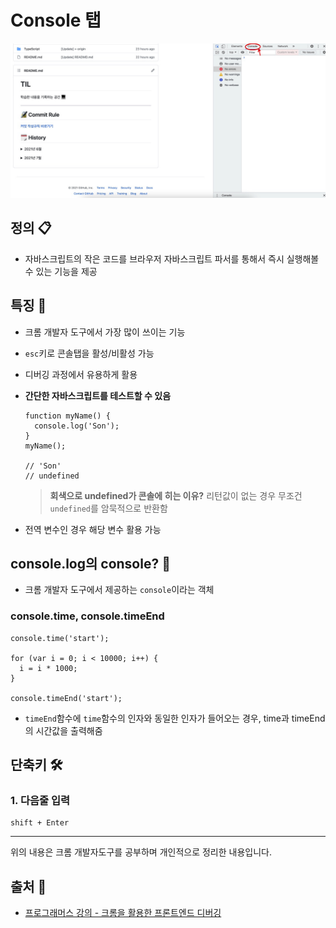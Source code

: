 # Console 탭
<img src="images/console.png" width="600">

## 정의 📋
- 자바스크립트의 작은 코드를 브라우저 자바스크립트 파서를 통해서 즉시 실행해볼 수 있는 기능을 제공

## 특징 🙌
- 크롬 개발자 도구에서 가장 많이 쓰이는 기능
- `esc`키로 콘솔탭을 활성/비활성 가능
- 디버깅 과정에서 유용하게 활용
- **간단한 자바스크립트를 테스트할 수 있음**
  ```
  function myName() {
    console.log('Son');
  }
  myName();

  // 'Son'
  // undefined
  ```

  > **회색으로 undefined가 콘솔에 히는 이유?** 리턴값이 없는 경우 무조건 `undefined`를 암묵적으로 반환함
- 전역 변수인 경우 해당 변수 활용 가능

## console.log의 console? 🧐
- 크롬 개발자 도구에서 제공하는 `console`이라는 객체

### console.time, console.timeEnd
```
console.time('start');

for (var i = 0; i < 10000; i++) {
  i = i * 1000;
}

console.timeEnd('start');
```
- `timeEnd`함수에 `time`함수의 인자와 동일한 인자가 들어오는 경우, time과 timeEnd의 시간값을 출력해줌

## 단축키 🛠
### 1. 다음줄 입력
```
shift + Enter
```

- - -
위의 내용은 크롬 개발자도구를 공부하며 개인적으로 정리한 내용입니다.
## 출처 📝

- [프로그래머스 강의 - 크롬을 활용한 프론트엔드 디버깅](https://programmers.co.kr/learn/courses/7)